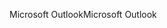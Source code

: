 <span data-ttu-id="bc141-101">Microsoft Outlook</span><span class="sxs-lookup"><span data-stu-id="bc141-101">Microsoft Outlook</span></span>